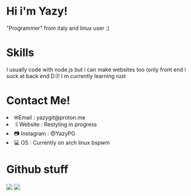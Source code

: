 <h1>
  Hi i'm Yazy!
 </h1>
 <p>"Programmer" from italy and linux user :)</p>
 
 <h1>Skills</h1>
  <p>I usually code with node.js but i can make websites too (only front end i suck at back end D:)! I m currently learning rust</p>

 <h1>Contact Me!</h1>
<li> ✉Email : yazygit@proton.me</li>
<li> 🖇Website : Restyling in progress</li>
<li> 📷 Instagram : @YazyPG</li>
<li> 💻 OS : Currently on arch linux bspwm</li>
<h1>Github stuff</h1>
<div>
  <a href="https://github.com/yazy0">
   <img align="center" src="https://github-readme-stats.vercel.app/api/top-langs/?username=yazydev&hide_border=true&theme=radical"/></a>
<a href="https://github.com/yazy0">
  <img align="center" src="https://github-readme-stats.vercel.app/api?username=Yazydev&theme=radical"/>
  </a>
</div>
